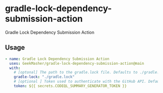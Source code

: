 # gradle-lock-dependency-submission-action

Gradle Lock Dependency Submission Action

## Usage

```yaml
- name: Gradle Lock Dependency Submission Action
  uses: GeekMasher/gradle-lock-dependency-submission-action@main
  with:
    # [optonal] The path to the gradle.lock file. Defaults to ./gradle.lock
    gradle-lock: "./gradle.lock"
    # [optional ] Token used to authenticate with the GitHub API. Defaults to the GITHUB_TOKEN secret.
    token: ${{ secrets.CODEQL_SUMMARY_GENERATOR_TOKEN }}
```
